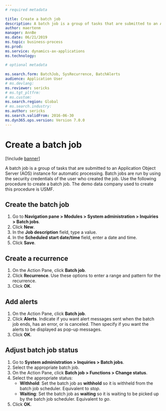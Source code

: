 ```yaml
--- 
# required metadata 
 
title: Create a batch job
description: A batch job is a group of tasks that are submitted to an Application Object Server (AOS) instance for automatic processing. 
author: maertenm
manager: AnnBe 
ms.date: 06/21/2019
ms.topic: business-process 
ms.prod:  
ms.service: dynamics-ax-applications 
ms.technology:  
 
# optional metadata 
 
ms.search.form: BatchJob, SysRecurrence, BatchAlerts   
audience: Application User 
# ms.devlang:  
ms.reviewer: sericks
# ms.tgt_pltfrm:  
# ms.custom:  
ms.search.region: Global
# ms.search.industry: 
ms.author: sericks
ms.search.validFrom: 2016-06-30 
ms.dyn365.ops.version: Version 7.0.0 
---
```

# Create a batch job

[!include [banner](../../includes/banner.md)]

A batch job is a group of tasks that are submitted to an Application Object Server (AOS) instance for automatic processing. Batch jobs are run by using the security credentials of the user who created the job. Use the following procedure to create a batch job. The demo data company used to create this procedure is USMF.


## Create the batch job
1. Go to **Navigation pane > Modules > System administration > Inquiries > Batch jobs**.
2. Click **New**.
3. In the **Job description** field, type a value.
4. In the **Scheduled start date/time** field, enter a date and time.
5. Click **Save**.

## Create a recurrence
1. On the Action Pane, click **Batch job**.
2. Click **Recurrence**. Use these options to enter a range and pattern for the recurrence.  
3. Click **OK**.

## Add alerts
1. On the Action Pane, click **Batch job**.
2. Click **Alerts**. Indicate if you want alert messages sent when the batch job ends, has an error, or is canceled. Then specify if you want the alerts to be displayed as pop-up messages.   
3. Click **OK**.

## Adjust batch job status
1. Go to **System administration > Inquiries > Batch jobs**.
2. Select the appropriate batch job.
3. On the Action Pane, click **Batch job > Functions > Change status**.
4. Select the appropriate status:
    - **Withhold**: Set the batch job as **withhold** so it is withheld from the batch job scheduler. Equivalent to *stop*.
    - **Waiting**: Set the batch job as **waiting** so it is waiting to be picked up by the batch job scheduler. Equivalent to *go*.
5. Click **OK**.

